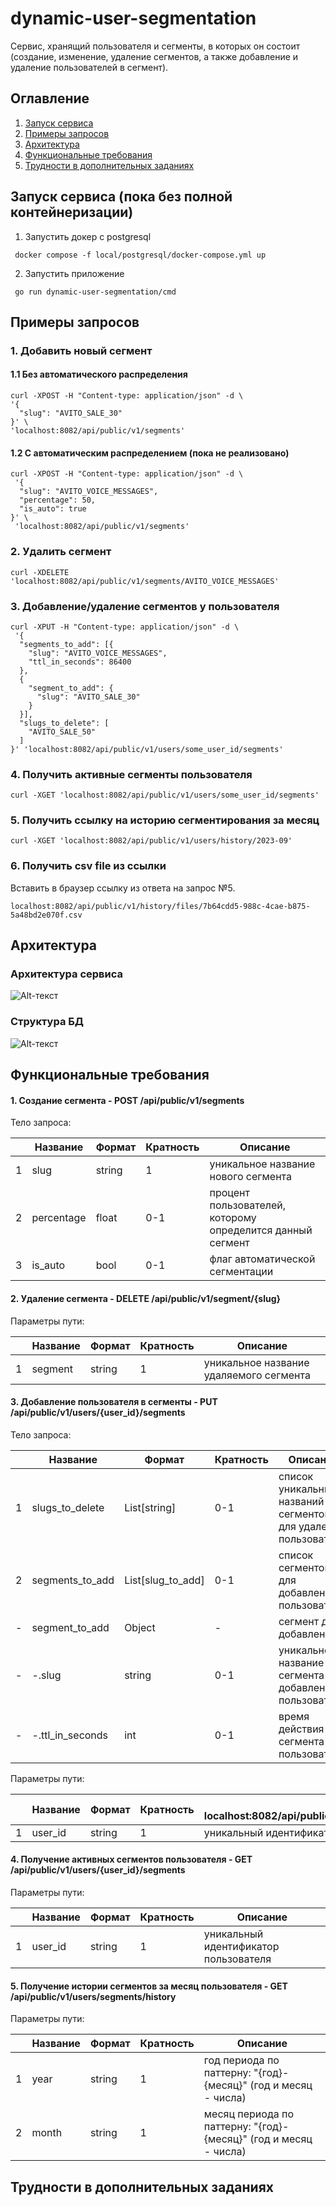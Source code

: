 # dynamic-user-segmentation
Сервис, хранящий пользователя и сегменты, в которых он состоит (создание, изменение, удаление сегментов, а также добавление и удаление пользователей в сегмент).

## Оглавление

1. [Запуск сервиса](#Запуск-сервиса)
2. [Примеры запросов](#Примеры-запросов)
3. [Архитектура](#Архитектура)
4. [Функциональные требования](#Функциональные-требования)
5. [Трудности в дополнительных заданиях](#Трудности-в-дополнительных-заданиях)
                                                                                                

## Запуск сервиса (пока без полной контейнеризации)
1. Запустить докер с postgresql
```shell
 docker compose -f local/postgresql/docker-compose.yml up

```
2. Запустить приложение
```shell
 go run dynamic-user-segmentation/cmd
```

## Примеры запросов
### 1. Добавить новый сегмент
#### 1.1 Без автоматического распределения
```shell
curl -XPOST -H "Content-type: application/json" -d \
'{
  "slug": "AVITO_SALE_30"
}' \
'localhost:8082/api/public/v1/segments'
```
#### 1.2 С автоматическим распределением (пока не реализовано)
```shell
curl -XPOST -H "Content-type: application/json" -d \
 '{
  "slug": "AVITO_VOICE_MESSAGES",
  "percentage": 50,
  "is_auto": true
}' \
 'localhost:8082/api/public/v1/segments'
```

### 2. Удалить сегмент
```shell
curl -XDELETE 'localhost:8082/api/public/v1/segments/AVITO_VOICE_MESSAGES'
```

### 3. Добавление/удаление сегментов у пользователя
```shell
curl -XPUT -H "Content-type: application/json" -d \
 '{
  "segments_to_add": [{
    "slug": "AVITO_VOICE_MESSAGES",
    "ttl_in_seconds": 86400
  },
  {
    "segment_to_add": {
      "slug": "AVITO_SALE_30"
    }
  }],
  "slugs_to_delete": [
    "AVITO_SALE_50"
  ]
}' 'localhost:8082/api/public/v1/users/some_user_id/segments'
```

### 4. Получить активные сегменты пользователя
```shell
curl -XGET 'localhost:8082/api/public/v1/users/some_user_id/segments'
```

### 5. Получить ссылку на историю сегментирования за месяц
```shell
curl -XGET 'localhost:8082/api/public/v1/users/history/2023-09'
```

### 6. Получить csv file из ссылки
Вставить в браузер ссылку из ответа на запрос №5.
```
localhost:8082/api/public/v1/history/files/7b64cdd5-988c-4cae-b875-5a48bd2e070f.csv
```

## Архитектура
### Архитектура сервиса
![Alt-текст](./docs/архитектура.jpg "Орк")
### Структура БД
![Alt-текст](./docs/структура-бд.png "Орк")

## Функциональные требования
#### 1. Создание сегмента - POST /api/public/v1/segments
Тело запроса:

|   | Название   | Формат | Кратность | Описание                                                   |
|---|------------|--------|-----------|------------------------------------------------------------|
| 1 | slug       | string | 1         | уникальное название нового сегмента                        |
| 2 | percentage | float  | 0-1       | процент пользователей, которому определится данный сегмент |
| 3 | is_auto    | bool   | 0-1       | флаг автоматической сегментации                            |

#### 2. Удаление сегмента - DELETE /api/public/v1/segment/{slug}
Параметры пути:

|   | Название | Формат | Кратность | Описание                                |
|---|----------|--------|-----------|-----------------------------------------|
| 1 | segment  | string | 1         | уникальное название удаляемого сегмента |

#### 3. Добавление пользователя в сегменты - PUT /api/public/v1/users/{user_id}/segments
Тело запроса:

|   | Название         | Формат            | Кратность | Описание                                                       |
|---|------------------|-------------------|-----------|----------------------------------------------------------------|
| 1 | slugs_to_delete  | List[string]      | 0-1       | список уникальных названий сегментов для удаления пользователю |
| 2 | segments_to_add  | List[slug_to_add] | 0-1       | список сегментов для добавления у пользователя                 |
| - | segment_to_add   | Object            | -         | сегмент для добавления                                         |
| - | -.slug           | string            | 0-1       | уникальное название сегмента для добавления пользователю       |
| - | -.ttl_in_seconds | int               | 0-1       | время действия сегмента у пользователя                         |

Параметры пути:

|   | Название | Формат | Кратность | Описание           localhost:8082/api/public/v1/users/some_user_id/segments |
|---|----------|--------|-----------|-----------------------------------------------------------------------------|
| 1 | user_id  | string | 1         | уникальный идентификатор пользователя                                       |

#### 4. Получение активных сегментов пользователя - GET /api/public/v1/users/{user_id}/segments
Параметры пути:

|   | Название | Формат | Кратность | Описание                              |
|---|----------|--------|-----------|---------------------------------------|
| 1 | user_id  | string | 1         | уникальный идентификатор пользователя |

#### 5. Получение истории сегментов за месяц пользователя - GET /api/public/v1/users/segments/history
Параметры пути:

|   | Название | Формат | Кратность | Описание                                                         |
|---|----------|--------|-----------|------------------------------------------------------------------|
| 1 | year     | string | 1         | год периода по паттерну: "{год}-{месяц}" (год и месяц - числа)   |
| 2 | month    | string | 1         | месяц периода по паттерну: "{год}-{месяц}" (год и месяц - числа) | 

## Трудности в дополнительных заданиях
